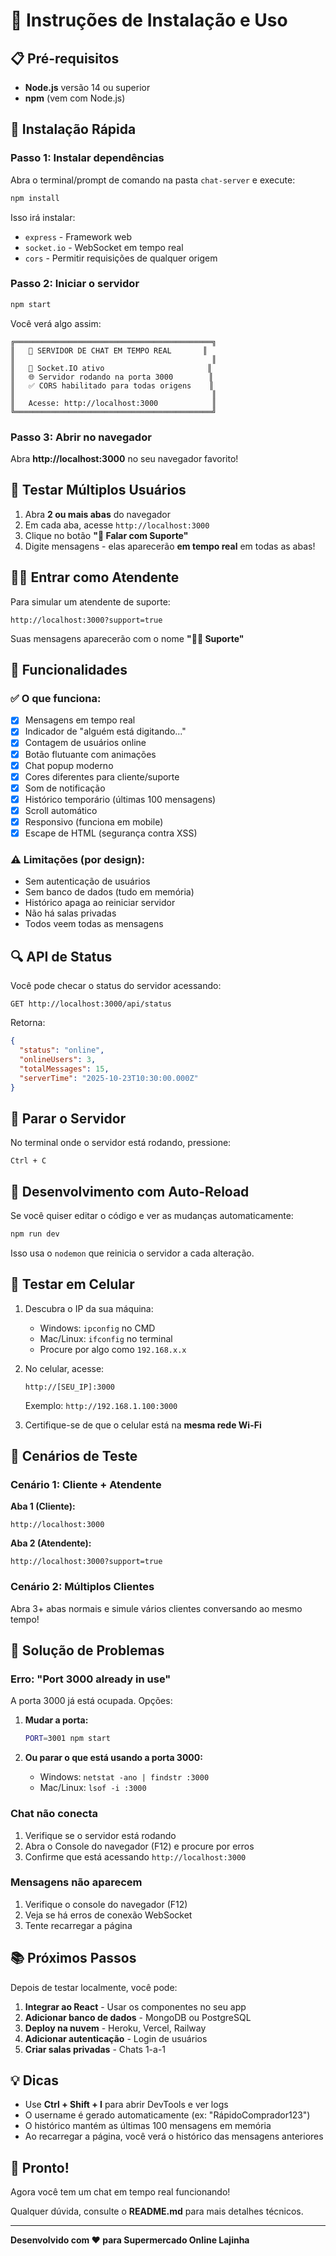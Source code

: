 # 🚀 Instruções de Instalação e Uso

## 📋 Pré-requisitos

- **Node.js** versão 14 ou superior
- **npm** (vem com Node.js)

## 🔧 Instalação Rápida

### Passo 1: Instalar dependências

Abra o terminal/prompt de comando na pasta `chat-server` e execute:

```bash
npm install
```

Isso irá instalar:
- `express` - Framework web
- `socket.io` - WebSocket em tempo real
- `cors` - Permitir requisições de qualquer origem

### Passo 2: Iniciar o servidor

```bash
npm start
```

Você verá algo assim:

```
╔════════════════════════════════════════════╗
║   🚀 SERVIDOR DE CHAT EM TEMPO REAL       ║
║                                            ║
║   📡 Socket.IO ativo                       ║
║   🌐 Servidor rodando na porta 3000        ║
║   ✅ CORS habilitado para todas origens    ║
║                                            ║
║   Acesse: http://localhost:3000            ║
╚════════════════════════════════════════════╝
```

### Passo 3: Abrir no navegador

Abra **http://localhost:3000** no seu navegador favorito!

## 👥 Testar Múltiplos Usuários

1. Abra **2 ou mais abas** do navegador
2. Em cada aba, acesse `http://localhost:3000`
3. Clique no botão **"💬 Falar com Suporte"**
4. Digite mensagens - elas aparecerão **em tempo real** em todas as abas!

## 👨‍💼 Entrar como Atendente

Para simular um atendente de suporte:

```
http://localhost:3000?support=true
```

Suas mensagens aparecerão com o nome **"👨‍💼 Suporte"**

## 🎨 Funcionalidades

### ✅ O que funciona:

- [x] Mensagens em tempo real
- [x] Indicador de "alguém está digitando..."
- [x] Contagem de usuários online
- [x] Botão flutuante com animações
- [x] Chat popup moderno
- [x] Cores diferentes para cliente/suporte
- [x] Som de notificação
- [x] Histórico temporário (últimas 100 mensagens)
- [x] Scroll automático
- [x] Responsivo (funciona em mobile)
- [x] Escape de HTML (segurança contra XSS)

### ⚠️ Limitações (por design):

- Sem autenticação de usuários
- Sem banco de dados (tudo em memória)
- Histórico apaga ao reiniciar servidor
- Não há salas privadas
- Todos veem todas as mensagens

## 🔍 API de Status

Você pode checar o status do servidor acessando:

```
GET http://localhost:3000/api/status
```

Retorna:

```json
{
  "status": "online",
  "onlineUsers": 3,
  "totalMessages": 15,
  "serverTime": "2025-10-23T10:30:00.000Z"
}
```

## 🛑 Parar o Servidor

No terminal onde o servidor está rodando, pressione:

```
Ctrl + C
```

## 🔄 Desenvolvimento com Auto-Reload

Se você quiser editar o código e ver as mudanças automaticamente:

```bash
npm run dev
```

Isso usa o `nodemon` que reinicia o servidor a cada alteração.

## 📱 Testar em Celular

1. Descubra o IP da sua máquina:
   - Windows: `ipconfig` no CMD
   - Mac/Linux: `ifconfig` no terminal
   - Procure por algo como `192.168.x.x`

2. No celular, acesse:
   ```
   http://[SEU_IP]:3000
   ```
   Exemplo: `http://192.168.1.100:3000`

3. Certifique-se de que o celular está na **mesma rede Wi-Fi**

## 🎯 Cenários de Teste

### Cenário 1: Cliente + Atendente

**Aba 1 (Cliente):**
```
http://localhost:3000
```

**Aba 2 (Atendente):**
```
http://localhost:3000?support=true
```

### Cenário 2: Múltiplos Clientes

Abra 3+ abas normais e simule vários clientes conversando ao mesmo tempo!

## 🐛 Solução de Problemas

### Erro: "Port 3000 already in use"

A porta 3000 já está ocupada. Opções:

1. **Mudar a porta:**
   ```bash
   PORT=3001 npm start
   ```

2. **Ou parar o que está usando a porta 3000:**
   - Windows: `netstat -ano | findstr :3000`
   - Mac/Linux: `lsof -i :3000`

### Chat não conecta

1. Verifique se o servidor está rodando
2. Abra o Console do navegador (F12) e procure por erros
3. Confirme que está acessando `http://localhost:3000`

### Mensagens não aparecem

1. Verifique o console do navegador (F12)
2. Veja se há erros de conexão WebSocket
3. Tente recarregar a página

## 📚 Próximos Passos

Depois de testar localmente, você pode:

1. **Integrar ao React** - Usar os componentes no seu app
2. **Adicionar banco de dados** - MongoDB ou PostgreSQL
3. **Deploy na nuvem** - Heroku, Vercel, Railway
4. **Adicionar autenticação** - Login de usuários
5. **Criar salas privadas** - Chats 1-a-1

## 💡 Dicas

- Use **Ctrl + Shift + I** para abrir DevTools e ver logs
- O username é gerado automaticamente (ex: "RápidoComprador123")
- O histórico mantém as últimas 100 mensagens em memória
- Ao recarregar a página, você verá o histórico das mensagens anteriores

## 🎉 Pronto!

Agora você tem um chat em tempo real funcionando!

Qualquer dúvida, consulte o **README.md** para mais detalhes técnicos.

---

**Desenvolvido com ❤️ para Supermercado Online Lajinha**

